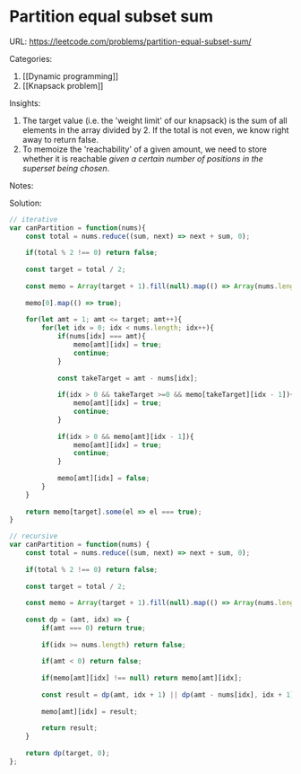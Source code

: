 # Partition equal subset sum

URL: https://leetcode.com/problems/partition-equal-subset-sum/

Categories:
1. [[Dynamic programming]]
2. [[Knapsack problem]]

Insights:
1. The target value (i.e. the 'weight limit' of our knapsack) is the sum of all elements in the array divided by 2.  If the total is not even, we know right away to return false.
2. To memoize the 'reachability' of a given amount, we need to store whether it is reachable *given a certain number of positions in the superset being chosen*.

Notes:

Solution:
```javascript
// iterative
var canPartition = function(nums){
    const total = nums.reduce((sum, next) => next + sum, 0);
    
    if(total % 2 !== 0) return false;
    
    const target = total / 2;
    
    const memo = Array(target + 1).fill(null).map(() => Array(nums.length).fill(null));
    
    memo[0].map(() => true);
    
    for(let amt = 1; amt <= target; amt++){
        for(let idx = 0; idx < nums.length; idx++){
            if(nums[idx] === amt){
                memo[amt][idx] = true;
                continue;
            }
            
            const takeTarget = amt - nums[idx];
            
            if(idx > 0 && takeTarget >=0 && memo[takeTarget][idx - 1]){
                memo[amt][idx] = true;
                continue;
            }
            
            if(idx > 0 && memo[amt][idx - 1]){
                memo[amt][idx] = true;
                continue;
            }
            
            memo[amt][idx] = false;
        }
    }
    
    return memo[target].some(el => el === true);
}

// recursive
var canPartition = function(nums) {
    const total = nums.reduce((sum, next) => next + sum, 0);
    
    if(total % 2 !== 0) return false;
    
    const target = total / 2;
    
    const memo = Array(target + 1).fill(null).map(() => Array(nums.length).fill(null));
    
    const dp = (amt, idx) => {
        if(amt === 0) return true;
        
        if(idx >= nums.length) return false;
        
        if(amt < 0) return false;
        
        if(memo[amt][idx] !== null) return memo[amt][idx];
        
        const result = dp(amt, idx + 1) || dp(amt - nums[idx], idx + 1);
        
        memo[amt][idx] = result;
        
        return result;
    }
    
    return dp(target, 0);
};
```